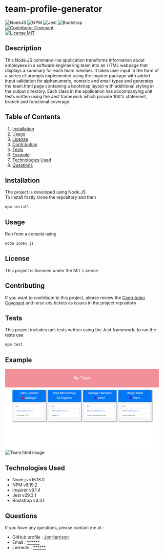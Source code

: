 # team-profile-generator

![NodeJS](https://img.shields.io/badge/node.js-6DA55F?style=for-the-badge&logo=node.js&logoColor=white)
![NPM](https://img.shields.io/badge/NPM-%23000000.svg?style=for-the-badge&logo=npm&logoColor=white)
![Jest](https://img.shields.io/badge/-jest-%23C21325?style=for-the-badge&logo=jest&logoColor=white)
![Bootstrap](https://img.shields.io/badge/bootstrap-%23563D7C.svg?style=for-the-badge&logo=bootstrap&logoColor=white)
<br />
[![Contributor Covenant](https://img.shields.io/badge/Contributor%20Covenant-2.1-4baaaa.svg)](code_of_conduct.md)
<br />
[![License MIT](https://img.shields.io/badge/License-MIT-yellow.svg)](https://opensource.org/licenses/MIT)
  
## Description

This Node.JS command-ine application transforms information about employees in a software engineering team into an HTML webpage that displays a summary for each team member. It takes user input in the form of a series of prompts implemented using the inquirer package with added input validation for alphanumeric, numeric and email types and generates the team.html page containing a bootstrap layout with additional styling in the output directory. Each class in the application has accompanying unit tests written using the Jest framework which provide 100% statement, branch and functional coverage. 

## Table of Contents
1. [Installation](#installation)
2. [Usage](#usage)
3. [License](#license)
4. [Contributing](#contributing)
5. [Tests](#tests)
6. [Example](#example)
7. [Technologies Used](#technologies-used)
8. [Questions](#questions)

## Installation
The project is developed using Node.JS
<br />
To install firstly clone the repository and then
```bash
npm install
```

## Usage
Run from a console using
```bash
node index.js
```

## License
This project is licensed under the MIT License

## Contributing
If you want to contribute to this project, please review the [Contributor Covenant](code_of_conduct.md) and raise any tickets as issues in the project repository

## Tests

This project includes unit tests written using the Jest framework, to run the tests use
```bash
npm test
```

## Example

![Team.html image](./assets/example/team.png)
![Team.html image](https://user-images.githubusercontent.com/1043077/215354832-95929df6-515f-48a6-b6a2-691c8b803d39.png)

## Technologies Used

- Node.js v16.18.0
- NPM v8.19.2
- Inquirer v9.1.4
- Jest v29.3.1
- Bootstrap v4.3.1

## Questions

If you have any questions, please contact me at :

* GitHub profile : [JonHarrison](https://github.com/JonHarrison)
* Email : [******](mailto:*****)
* LinkedIn : [******]()
